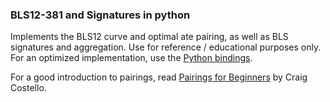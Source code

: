### BLS12-381 and Signatures in python

Implements the BLS12 curve and optimal ate pairing, as well
as BLS signatures and aggregation. Use for reference / educational purposes only. For an optimized implementation, use the [Python bindings](https://github.com/Chia-Network/bls-signatures/tree/master/python-bindings).

For a good introduction to pairings, read [Pairings for Beginners](http://www.craigcostello.com.au/pairings/PairingsForBeginners.pdf) by Craig Costello.
